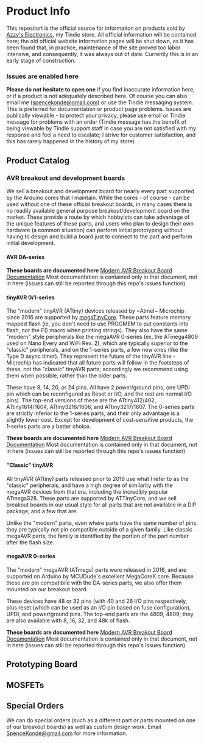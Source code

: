 # Product Info
This repositort is the official source for information on products sold by [Azzy's Electronics](https://www.tindie.com/stores/drazzy/), my Tindie store. All official information will be contained here; the old official website information pages will be shut down, as it has been found that, in practice, maintenance of the site proved too labor intensive, and consequently, it was always out of date. Currently this is in an early stage of construction. 

### Issues are enabled here 
**Please do not hesitate to open one** if you find inaccurate information here, or if a product is not adequately described here. Of course you can also email me (spencekonde@gmail.com) or use the Tindie messaging system. This is preferred for documentation or product page problems. Issues are publically viewable - to protect your privacy, please use email or Tindie message for problems with an order (Tindie message has the benefit of being viewable by Tindie support staff in case you are not satisfied with my response and feel a need to escalate; I strive for customer satisfaction, and this has rarely happened in the history of my store)



## Product Catalog

### AVR breakout and development boards
We sell a breakout and development board for nearly every part supported by the Arduino cores that I maintain. While the cores - of course - can be used without one of these official breakout boards, in many cases there is no readily available general purpose breakout/development board on the market. These provide a route by which hobbyists can take advantage of the unique features of these parts, and users who plan to design their own hardware (a common situation) can perform initial prototyping without having to design and build a board just to connect to the part and perform initial development. 

#### AVR DA-series

**These boards are documented here** 
[Modern AVR Breakout Board Documentation](https://docs.google.com/document/d/1IWnycuZnM8XzgPuqVQK-ig7smtBS3EVSk9u_J4qsq-I)
Most documentation is contained only in that document, not in here (issues can still be reported through this repo's issues function)

#### tinyAVR 0/1-series 
The "modern" tinyAVR (ATtiny) devices released by ~Atmel~ Microchip since 2016 are supported by [megaTinyCore](https://github.com/SpenceKonde/megaTinyCore). These parts feature memory mapped flash (ie, you don't need to use PROGMEM to put constants into flash, nor the F() macro when printing strings). They also have the same "modern" style peripherals like the megaAVR 0-series (ex, the ATmega4809 used on Nano Every and WiFi Rev. 2), which are typically superior to the "classic" peripherals, and on the 1-series parts, a few new ones (like the Type D async timer). They represent the future of the tinyAVR line - Microchip has indicated that all future parts will follow in the footsteps of these, not the "classic" tinyAVR parts; accordingly we recommend using them when possible, rather than the older parts.

These have 8, 14, 20, or 24 pins. All have 2 power/ground pins, one UPDI pin which can be reconfigured as Reset or I/O, and the rest are normal I/O pins). The top-end versions of these are the ATtiny412/402, ATtiny1614/1604, ATtiny3216/1606, and ATtiny3217/1607. The 0-series parts are strictly inferior to the 1-series parts, and their only advantage is a slightly lower cost. Except for development of cost-sensitive products, the 1-series parts are a better choice. 

**These boards are documented here** 
[Modern AVR Breakout Board Documentation](https://docs.google.com/document/d/1IWnycuZnM8XzgPuqVQK-ig7smtBS3EVSk9u_J4qsq-I)
Most documentation is contained only in that document, not in here (issues can still be reported through this repo's issues function)

#### "Classic" tinyAVR
All tinyAVR (ATtiny) parts released prior to 2016 use what I refer to as the "classic" peripherals, and have a high degree of similarity with the megaAVR devices from that era, including the incredibly popular ATmega328. These parts are supported by ATTinyCore, and we sell breakout boards in our usual style for all parts that are not available in a DIP package, and a few that are. 

Unlike the "modern" parts, even where parts have the same number of pins, they are typically not pin compatible outside of a given family. Like classic megaAVR parts, the family is identified by the portion of the part number after the flash size.

#### megaAVR 0-series
The "modern" megaAVR (ATmega) parts were released in 2016, and are supported on Arduino by MCUDude's excellent MegaCoreX core. Because these are pin compatibile with the DA-series parts, we also offer them mounted on our breakout board. 

These devices have 48 or 32 pins (with 40 and 26 I/O pins respectively, plus reset (which can be used as an I/O pin based on fuse configuration), UPDI, and power/ground pins. The top-end parts are the 4809, 4809; they are also available with 8, 16, 32, and 48k of flash.

**These boards are documented here** 
[Modern AVR Breakout Board Documentation](https://docs.google.com/document/d/1IWnycuZnM8XzgPuqVQK-ig7smtBS3EVSk9u_J4qsq-I)
Most documentation is contained only in that document, not in here (issues can still be reported through this repo's issues function)

## Prototyping Board

## MOSFETs

## Special Orders
We can do special orders (such as a different part or parts mounted on one of our breakout boards) as well as custom design work. Email SpenceKonde@gmail.com for more information.
